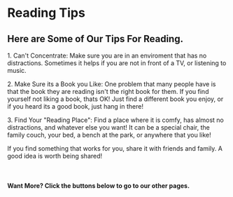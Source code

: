 
 <html>
   <head>
   </head>
   <body>
<h1> Reading Tips
</h1>
<h2> Here are Some of Our Tips For Reading.
</h2>
<p> 1. Can't Concentrate: Make sure you are in an enviroment that has no distractions.  Sometimes it helps if you are not in front of a TV, or listening to music.
</p>
<p> 2. Make Sure its a Book you Like: One problem that many people have is that the book they are reading isn't the right book for them.  If you find yourself not liking a book, thats OK! Just find a different book you enjoy, or if you heard its a good book, just hang in there!
</p>
<p> 3. Find Your "Reading Place": Find a place where it is comfy, has almost no distractions, and whatever else you want!  It can be a special chair, the family couch, your bed, a bench at the park, or anywhere that you like!
</p>
<p> If you find something that works for you, share it with friends and family.  A good idea is worth being shared!
</p>
<br/>
<h4> Want More?  Click the buttons below to go to our other pages.
</h4>
